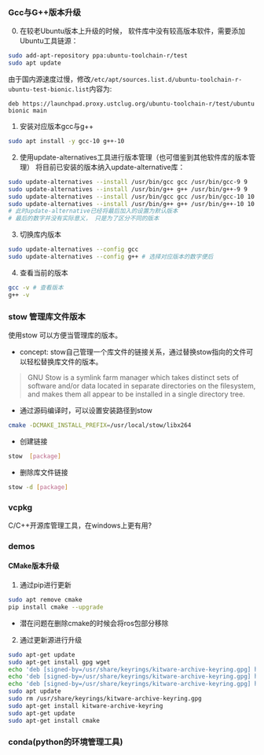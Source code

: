 ### Gcc与G++版本升级
0. 在较老Ubuntu版本上升级的时候， 软件库中没有较高版本软件，需要添加Ubuntu工具链源：
```bash
sudo add-apt-repository ppa:ubuntu-toolchain-r/test
sudo apt update
```
由于国内源速度过慢，修改`/etc/apt/sources.list.d/ubuntu-toolchain-r-ubuntu-test-bionic.list`内容为:
```list
deb https://launchpad.proxy.ustclug.org/ubuntu-toolchain-r/test/ubuntu bionic main
```
1. 安装对应版本gcc与g++
```bash
sudo apt install -y gcc-10 g++-10
```
2. 使用update-alternatives工具进行版本管理（也可借鉴到其他软件库的版本管理）
将目前已安装的版本纳入update-alternative库：
```bash
sudo update-alternatives --install /usr/bin/gcc gcc /usr/bin/gcc-9 9
sudo update-alternatives --install /usr/bin/g++ g++ /usr/bin/g++-9 9
sudo update-alternatives --install /usr/bin/gcc gcc /usr/bin/gcc-10 10
sudo update-alternatives --install /usr/bin/g++ g++ /usr/bin/g++-10 10
# 此时update-alternative已经将最后加入的设置为默认版本
# 最后的数字并没有实际意义， 只是为了区分不同的版本
```
3. 切换库内版本
```bash
sudo update-alternatives --config gcc
sudo update-alternatives --config g++ # 选择对应版本的数字便后
```
4. 查看当前的版本
```bash
gcc -v # 查看版本
g++ -v 
```
### stow 管理库文件版本
使用stow 可以方便当管理库的版本。
- concept: stow自己管理一个库文件的链接关系，通过替换stow指向的文件可以轻松替换库文件的版本。
> GNU Stow is a symlink farm manager which takes distinct sets of software and/or data located in separate directories on the filesystem, and makes them all appear to be installed in a single directory tree.
- 通过源码编译时，可以设置安装路径到stow
```bash
cmake -DCMAKE_INSTALL_PREFIX=/usr/local/stow/libx264
```
- 创建链接
```bash
stow  [package]
```
- 删除库文件链接
```bash
stow -d [package]
```
### vcpkg
C/C++开源库管理工具，在windows上更有用?
### demos 
#### CMake版本升级 
1.  通过pip进行更新
```bash
sudo apt remove cmake
pip install cmake --upgrade
```
- 潜在问题在删除cmake的时候会将ros包部分移除
2.  通过更新源进行升级
```bash
sudo apt-get update
sudo apt-get install gpg wget
echo 'deb [signed-by=/usr/share/keyrings/kitware-archive-keyring.gpg] https://apt.kitware.com/ubuntu/ jammy main' | sudo tee /etc/apt/sources.list.d/kitware.list >/dev/null #22.04
echo 'deb [signed-by=/usr/share/keyrings/kitware-archive-keyring.gpg] https://apt.kitware.com/ubuntu/ focal main' | sudo tee /etc/apt/sources.list.d/kitware.list >/dev/null # 20.04
echo 'deb [signed-by=/usr/share/keyrings/kitware-archive-keyring.gpg] https://apt.kitware.com/ubuntu/ bionic main' | sudo tee /etc/apt/sources.list.d/kitware.list >/dev/null # 18.04
sudo apt update
sudo rm /usr/share/keyrings/kitware-archive-keyring.gpg
sudo apt-get install kitware-archive-keyring
sudo apt-get update
sudo apt-get install cmake
```
### conda(python的环境管理工具)
